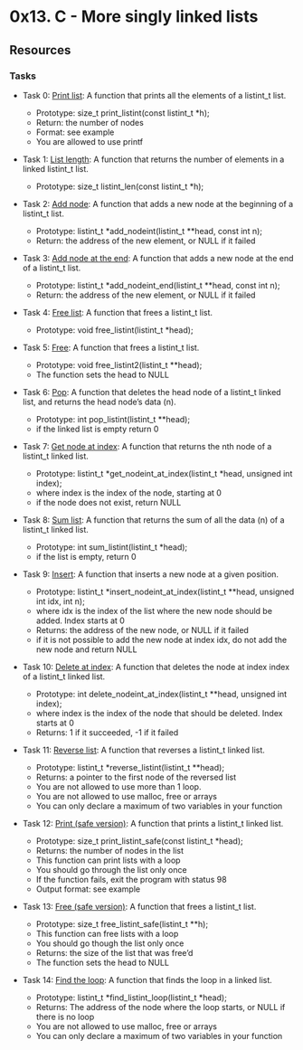 # 0x13. C - More singly linked lists
## Resources
### Tasks

+ Task 0: [Print list](https://github.com/Hiluhree/alx-low_level_programming/blob/master/0x13-more_singly_linked_lists/0-print_listint.c): A function that prints all the elements of a listint_t list.

	+ Prototype: size_t print_listint(const listint_t \*h);
	+ Return: the number of nodes
	+ Format: see example
	+ You are allowed to use printf
+ Task 1: [List length](https://github.com/Hiluhree/alx-low_level_programming/blob/master/0x13-more_singly_linked_lists/1-listint_len.c): A function that returns the number of elements in a linked listint_t list.

	+ Prototype: size_t listint_len(const listint_t \*h);
+ Task 2: [Add node](https://github.com/Hiluhree/alx-low_level_programming/blob/master/0x13-more_singly_linked_lists/2-add_nodeint.c): A function that adds a new node at the beginning of a listint_t list.

	+ Prototype: listint_t \*add_nodeint(listint_t \*\*head, const int n);
	+ Return: the address of the new element, or NULL if it failed
+ Task 3: [Add node at the end](https://github.com/Hiluhree/alx-low_level_programming/blob/master/0x13-more_singly_linked_lists/3-add_nodeint_end.c): A function that adds a new node at the end of a listint_t list.

	+ Prototype: listint_t \*add_nodeint_end(listint_t \*\*head, const int n);
	+ Return: the address of the new element, or NULL if it failed
+ Task 4: [Free list](https://github.com/Hiluhree/alx-low_level_programming/blob/master/0x13-more_singly_linked_lists/4-free_listint.c): A function that frees a listint_t list.

	+ Prototype: void free_listint(listint_t \*head);
+ Task 5: [Free](https://github.com/Hiluhree/alx-low_level_programming/blob/master/0x13-more_singly_linked_lists/5-free_listint2.c): A function that frees a listint_t list.

	+ Prototype: void free_listint2(listint_t \*\*head);
	+ The function sets the head to NULL
+ Task 6: [Pop](https://github.com/Hiluhree/alx-low_level_programming/blob/master/0x13-more_singly_linked_lists/6-pop_listint.c): A function that deletes the head node of a listint_t linked list, and returns the head node’s data (n).

	+ Prototype: int pop_listint(listint_t \*\*head);
	+ if the linked list is empty return 0
+ Task 7: [Get node at index](https://github.com/Hiluhree/alx-low_level_programming/blob/master/0x13-more_singly_linked_lists/7-get_nodeint.c): A function that returns the nth node of a listint_t linked list.

	+ Prototype: listint_t \*get_nodeint_at_index(listint_t \*head, unsigned int index);
	+ where index is the index of the node, starting at 0
	+ if the node does not exist, return NULL
+ Task 8: [Sum list](https://github.com/Hiluhree/alx-low_level_programming/blob/master/0x13-more_singly_linked_lists/8-sum_listint.c): A function that returns the sum of all the data (n) of a listint_t linked list.

	+ Prototype: int sum_listint(listint_t \*head);
	+ if the list is empty, return 0
+ Task 9: [Insert](https://github.com/Hiluhree/alx-low_level_programming/blob/master/0x13-more_singly_linked_lists/9-insert_nodeint.c): A function that inserts a new node at a given position.

	+ Prototype: listint_t \*insert_nodeint_at_index(listint_t \*\*head, unsigned int idx, int n);
	+ where idx is the index of the list where the new node should be added. Index starts at 0
	+ Returns: the address of the new node, or NULL if it failed
	+ if it is not possible to add the new node at index idx, do not add the new node and return NULL
+ Task 10: [Delete at index](https://github.com/Hiluhree/alx-low_level_programming/blob/master/0x13-more_singly_linked_lists/10-delete_nodeint.c): A function that deletes the node at index index of a listint_t linked list.

	+ Prototype: int delete_nodeint_at_index(listint_t \*\*head, unsigned int index);
	+ where index is the index of the node that should be deleted. Index starts at 0
	+ Returns: 1 if it succeeded, -1 if it failed
+ Task 11: [Reverse list](https://github.com/Hiluhree/alx-low_level_programming/blob/master/0x13-more_singly_linked_lists/100-reverse_listint.c): A function that reverses a listint_t linked list.

	+ Prototype: listint_t \*reverse_listint(listint_t \*\*head);
	+ Returns: a pointer to the first node of the reversed list
	+ You are not allowed to use more than 1 loop.
	+ You are not allowed to use malloc, free or arrays
	+ You can only declare a maximum of two variables in your function
+ Task 12: [Print (safe version)](https://github.com/Hiluhree/alx-low_level_programming/blob/master/0x13-more_singly_linked_lists/101-print_listint_safe.c): A function that prints a listint_t linked list.

	+ Prototype: size_t print_listint_safe(const listint_t \*head);
	+ Returns: the number of nodes in the list
	+ This function can print lists with a loop
	+ You should go through the list only once
	+ If the function fails, exit the program with status 98
	+ Output format: see example
+ Task 13: [Free (safe version)](https://github.com/Hiluhree/alx-low_level_programming/blob/master/0x13-more_singly_linked_lists/102-free_listint_safe.c): A function that frees a listint_t list.

	+ Prototype: size_t free_listint_safe(listint_t \*\*h);
	+ This function can free lists with a loop
	+ You should go though the list only once
	+ Returns: the size of the list that was free’d
	+ The function sets the head to NULL
+ Task 14: [Find the loop](https://github.com/Hiluhree/alx-low_level_programming/blob/master/0x13-more_singly_linked_lists/103-find_loop.c): A function that finds the loop in a linked list.

	+ Prototype: listint_t \*find_listint_loop(listint_t \*head);
	+ Returns: The address of the node where the loop starts, or NULL if there is no loop
	+ You are not allowed to use malloc, free or arrays
	+ You can only declare a maximum of two variables in your function
